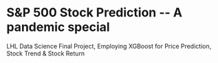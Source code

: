 # S&P 500 Stock Prediction -- A pandemic special
LHL Data Science Final Project, Employing XGBoost for Price Prediction, Stock Trend &amp; Stock Return
